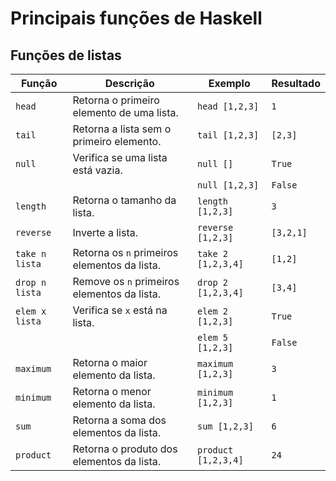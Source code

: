 # Principais funções de Haskell

## Funções de listas
| Função            | Descrição                                      | Exemplo                     | Resultado              |
|-------------------|-----------------------------------------------|-----------------------------|------------------------|
| `head`           | Retorna o primeiro elemento de uma lista.     | `head [1,2,3]`             | `1`                    |
| `tail`           | Retorna a lista sem o primeiro elemento.      | `tail [1,2,3]`             | `[2,3]`                |
| `null`           | Verifica se uma lista está vazia.             | `null []`                  | `True`                 |
|                   |                                               | `null [1,2,3]`             | `False`                |
| `length`         | Retorna o tamanho da lista.                   | `length [1,2,3]`           | `3`                    |
| `reverse`        | Inverte a lista.                              | `reverse [1,2,3]`          | `[3,2,1]`              |
| `take n lista`   | Retorna os `n` primeiros elementos da lista.  | `take 2 [1,2,3,4]`         | `[1,2]`                |
| `drop n lista`   | Remove os `n` primeiros elementos da lista.   | `drop 2 [1,2,3,4]`         | `[3,4]`                |
| `elem x lista`   | Verifica se `x` está na lista.                | `elem 2 [1,2,3]`           | `True`                 |
|                   |                                               | `elem 5 [1,2,3]`           | `False`                |
| `maximum`        | Retorna o maior elemento da lista.            | `maximum [1,2,3]`          | `3`                    |
| `minimum`        | Retorna o menor elemento da lista.            | `minimum [1,2,3]`          | `1`                    |
| `sum`            | Retorna a soma dos elementos da lista.        | `sum [1,2,3]`              | `6`                    |
| `product`        | Retorna o produto dos elementos da lista.     | `product [1,2,3,4]`        | `24`                   |

